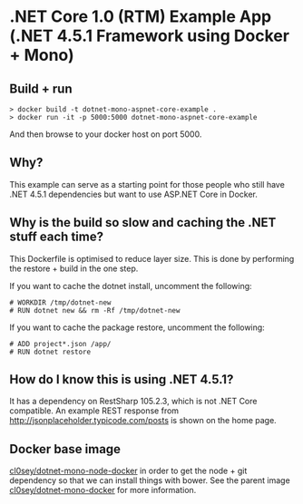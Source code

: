 # .NET Core 1.0 (RTM) Example App (.NET 4.5.1 Framework using Docker + Mono)

## Build + run
```
> docker build -t dotnet-mono-aspnet-core-example .
> docker run -it -p 5000:5000 dotnet-mono-aspnet-core-example
```
And then browse to your docker host on port 5000.

## Why?
This example can serve as a starting point for those people who still have .NET 4.5.1 dependencies but want to use ASP.NET Core in Docker.

## Why is the build so slow and caching the .NET stuff each time?
This Dockerfile is optimised to reduce layer size. This is done by performing the restore + build in the one step. 

If you want to cache the dotnet install, uncomment the following:
```
# WORKDIR /tmp/dotnet-new
# RUN dotnet new && rm -Rf /tmp/dotnet-new
```

If you want to cache the package restore, uncomment the following:
```
# ADD project*.json /app/
# RUN dotnet restore
```

## How do I know this is using .NET 4.5.1?
It has a dependency on RestSharp 105.2.3, which is not .NET Core compatible. An example REST response from http://jsonplaceholder.typicode.com/posts is shown on the home page.

## Docker base image
[cl0sey/dotnet-mono-node-docker](https://hub.docker.com/r/cl0sey/dotnet-mono-node-docker) in order to get the node + git dependency so that we can install things with bower.
See the parent image [cl0sey/dotnet-mono-docker](https://hub.docker.com/r/cl0sey/dotnet-mono-docker) for more information.
